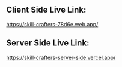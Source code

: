 ## Client Side Live Link: 
https://skill-crafters-78d6e.web.app/

## Server Side Live Link:
https://skill-crafters-server-side.vercel.app/